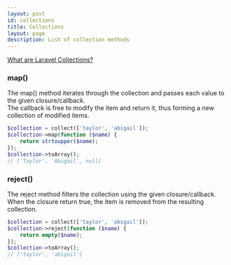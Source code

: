 ```yaml
---
layout: post
id: collections
title: Collections
layout: page
description: List of collection methods
---
```



[What are Laravel Collections?](../../guides/beginner/laravel_introduction_to_collections/)


### map()
The map() method iterates through the collection and passes each value to the given closure/callback.   
The callback is free to modify the item and return it, thus forming a new collection of modified items.
``` php
$collection = collect(['taylor', 'abigail']);
$collection->map(function ($name) { 
    return strtoupper($name);
});
$collection->toArray(); 
// ['Taylor', 'Abigail', null]
```


### reject()
The reject method filters the collection using the given closure/callback.  
When the closure return true, the item is removed from the resulting collection.

``` php
$collection = collect(['taylor', 'abigail']);
$collection->reject(function ($name) {
    return empty($name);
});
$collection->toArray(); 
// ['taylor', 'abigail']
```
